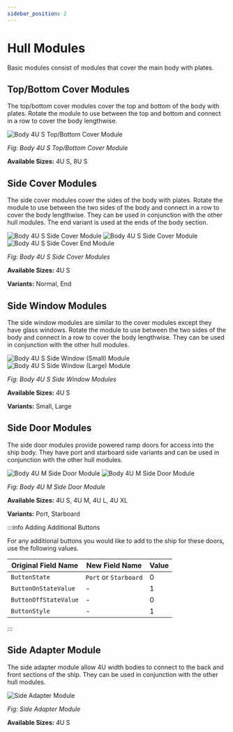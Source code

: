 ```yaml
---
sidebar_position: 2
---
```


# Hull Modules

Basic modules consist of modules that cover the main body with plates.

## Top/Bottom Cover Modules

The top/bottom cover modules cover the top and bottom of the body with plates. Rotate the module to use between the top and bottom
and connect in a row to cover the body lengthwise.

![Body 4U S Top/Bottom Cover Module](./img/body_4U_S_top_bottom_cover.png)

_Fig: Body 4U S Top/Bottom Cover Module_

**Available Sizes:** 4U S, 8U S

## Side Cover Modules

The side cover modules cover the sides of the body with plates. Rotate the module to use between the two sides of the body
and connect in a row to cover the body lengthwise. They can be used in conjunction with the other hull modules.
The end variant is used at the ends of the body section.

![Body 4U S Side Cover Module](./img/body_4U_S_side_cover_1.png)
![Body 4U S Side Cover Module](./img/body_4U_S_side_cover_2.png)
![Body 4U S Side Cover End Module](./img/body_4U_S_side_cover_end.png)

_Fig: Body 4U S Side Cover Modules_

**Available Sizes:** 4U S

**Variants:** Normal, End

## Side Window Modules

The side window modules are similar to the cover modules except they have glass windows. Rotate the module to use between the two sides of the body
and connect in a row to cover the body lengthwise. They can be used in conjunction with the other hull modules.

![Body 4U S Side Window (Small) Module](./img/body_4U_S_side_window_small.png)
![Body 4U S Side Window (Large) Module](./img/body_4U_S_side_window_large.png)

_Fig: Body 4U S Side Window Modules_

**Available Sizes:** 4U S

**Variants:** Small, Large

## Side Door Modules

The side door modules provide powered ramp doors for access into the ship body.
They have port and starboard side variants and can be used in conjunction with the other hull modules.

![Body 4U M Side Door Module](./img/body_4U_M_side_door_1.png)
![Body 4U M Side Door Module](./img/body_4U_M_side_door_2.png)

_Fig: Body 4U M Side Door Module_

**Available Sizes:** 4U S, 4U M, 4U L, 4U XL

**Variants:** Port, Starboard

:::info Adding Additional Buttons

For any additional buttons you would like to add to the ship for these doors, use the following values.

| Original Field Name | New Field Name | Value |
|---|---|---|
| `ButtonState` | `Port` or `Starboard` | 0 |
| `ButtonOnStateValue` | - | 1 |
| `ButtonOffStateValue` | - | 0 |
| `ButtonStyle` | - | 1 |

:::

## Side Adapter Module

The side adapter module allow 4U width bodies to connect to the back and front sections of the ship.
They can be used in conjunction with the other hull modules.

![Side Adapter Module](./img/body_4U_S_side_adapter.png)

_Fig: Side Adapter Module_

**Available Sizes:** 4U S
